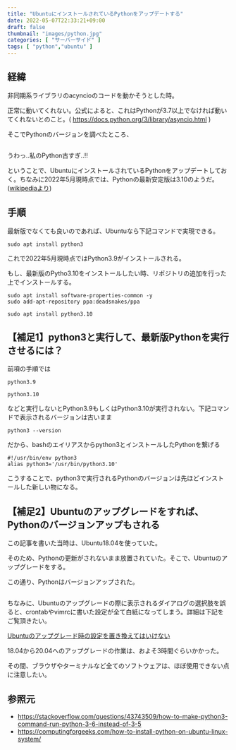 ```yaml
---
title: "UbuntuにインストールされているPythonをアップデートする"
date: 2022-05-07T22:33:21+09:00
draft: false
thumbnail: "images/python.jpg"
categories: [ "サーバーサイド" ]
tags: [ "python","ubuntu" ]
---
```


## 経緯

非同期系ライブラリのacyncioのコードを動かそうとした時。

正常に動いてくれない。公式によると、これはPythonが3.7以上でなければ動いてくれないとのこと。( https://docs.python.org/3/library/asyncio.html )

そこでPythonのバージョンを調べたところ、

<div class="img-center"><img src="/images/Screenshot from 2022-05-05 22-31-15.png" alt=""></div>

うわっ..私のPython古すぎ..!!

ということで、UbuntuにインストールされているPythonをアップデートしておく。ちなみに2022年5月現時点では、Pythonの最新安定版は3.10のようだ。([wikipediaより](https://en.wikipedia.org/wiki/History_of_Python#Table_of_versions))


## 手順

最新版でなくても良いのであれば、Ubuntuなら下記コマンドで実現できる。

    sudo apt install python3 

これで2022年5月現時点ではPython3.9がインストールされる。

もし、最新版のPytho3.10をインストールしたい時、リポジトリの追加を行った上でインストールする。

    sudo apt install software-properties-common -y
    sudo add-apt-repository ppa:deadsnakes/ppa

    sudo apt install python3.10


## 【補足1】python3と実行して、最新版Pythonを実行させるには？

前項の手順では

    python3.9

    python3.10

などと実行しないとPython3.9もしくはPython3.10が実行されない。下記コマンドで表示されるバージョンは古いまま

    python3 --version

だから、bashのエイリアスからpython3とインストールしたPythonを繋げる

    #!/usr/bin/env python3 
    alias python3='/usr/bin/python3.10' 


こうすることで、python3で実行されるPythonのバージョンは先ほどインストールした新しい物になる。


## 【補足2】Ubuntuのアップグレードをすれば、Pythonのバージョンアップもされる

この記事を書いた当時は、Ubuntu18.04を使っていた。

そのため、Pythonの更新がされないまま放置されていた。そこで、Ubuntuのアップグレードをする。

この通り、Pythonはバージョンアップされた。

<div class="img-center"><img src="/images/Screenshot from 2022-10-09 13-44-34.png" alt=""></div>

ちなみに、Ubuntuのアップグレードの際に表示されるダイアログの選択肢を誤ると、crontabやvimrcに書いた設定が全て白紙になってしまう。詳細は下記をご覧頂きたい。

[Ubuntuのアップグレード時の設定を置き換えてはいけない](/post/ubuntu-upgrade-config-replace/)

18.04から20.04へのアップグレードの作業は、およそ3時間ぐらいかかった。

その間、ブラウザやターミナルなど全てのソフトウェアは、ほぼ使用できない点に注意したい。

## 参照元

- https://stackoverflow.com/questions/43743509/how-to-make-python3-command-run-python-3-6-instead-of-3-5
- https://computingforgeeks.com/how-to-install-python-on-ubuntu-linux-system/


